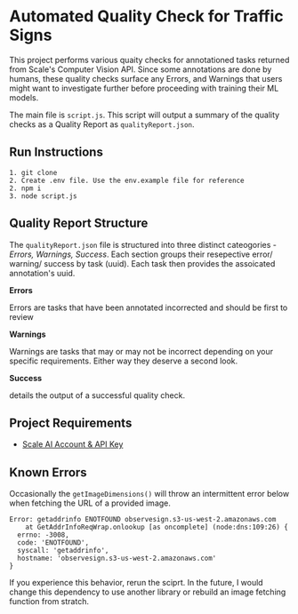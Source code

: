 # Automated Quality Check for Traffic Signs

This project performs various quaity checks for annotationed tasks returned from Scale's Computer Vision API. Since some annotations are done by humans, these quality checks surface any Errors, and Warnings that users might want to investigate further before proceeding with training their ML models.

The main file is `script.js`. This script will output a summary of the quality checks as a Quality Report as `qualityReport.json`. 

## Run Instructions
```
1. git clone 
2. Create .env file. Use the env.example file for reference
2. npm i
3. node script.js
```

## Quality Report Structure
The `qualityReport.json` file is structured into three distinct cateogories - *Errors, Warnings, Success*. Each section groups their resepective error/ warning/ success by task (uuid). Each task then provides the assoicated annotation's uuid.

**Errors**

Errors are tasks that have been annotated incorrected and should be first to review

**Warnings**

Warnings are tasks that may or may not be incorrect depending on your specific requirements. Either way they deserve a second look.

**Success**

details the output of a successful quality check.

## Project Requirements
- [Scale AI Account & API Key](https://scale.com/)

## Known Errors
Occasionally the `getImageDimensions()` will throw an intermittent error below when fetching the URL of a provided image.

```
Error: getaddrinfo ENOTFOUND observesign.s3-us-west-2.amazonaws.com
    at GetAddrInfoReqWrap.onlookup [as oncomplete] (node:dns:109:26) {
  errno: -3008,
  code: 'ENOTFOUND',
  syscall: 'getaddrinfo',
  hostname: 'observesign.s3-us-west-2.amazonaws.com'
}
```

If you experience this behavior, rerun the sciprt. In the future, I would change this dependency to use another library or rebuild an image fetching function from stratch.